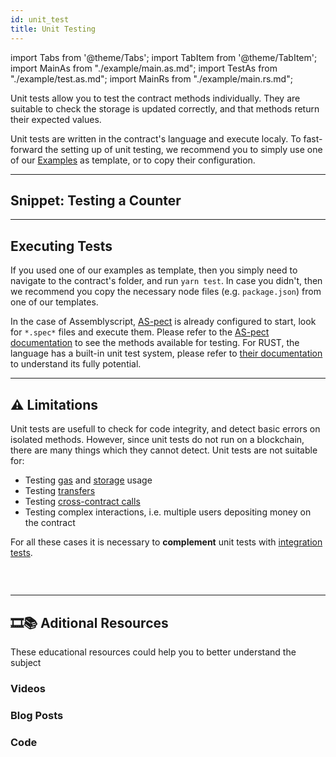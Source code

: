 ```yaml
---
id: unit_test
title: Unit Testing
---
```

import Tabs from '@theme/Tabs';
import TabItem from '@theme/TabItem';
import MainAs from "./example/main.as.md";
import TestAs from "./example/test.as.md";
import MainRs from "./example/main.rs.md";

Unit tests allow you to test the contract methods individually. They are suitable to check the storage is updated correctly, and that methods return their expected values.

Unit tests are written in the contract's language and execute localy. To fast-forward the setting up of unit testing, we recommend you to simply use one of our [Examples](https://near.dev) as template, or to copy their configuration.

---

## Snippet: Testing a Counter
<Tabs className="language-tabs">
  <TabItem value="as" label="🚀 - Assemblyscript">
    <Tabs className="file-tabs">
      <TabItem value="as-main" label="tests/main.test.js">
        <TestAs></TestAs>
      </TabItem>
      <TabItem value="as-external" label="main.ts">
        <MainAs></MainAs>
      </TabItem>
    </Tabs>
  </TabItem>
  <TabItem value="rs" label="🦀 - Rust">
    <Tabs className="file-tabs">
      <TabItem value="as-external" label="tests/main.ts">
        <ExternalRs></ExternalRs>
      </TabItem>
      <TabItem value="as-main" label="lib.rs">
        <MainRs></MainRs>
      </TabItem>
    </Tabs>
  </TabItem>
</Tabs>

---

## Executing Tests
If you used one of our examples as template, then you simply need to navigate to the contract's folder, and run `yarn test`. In case you didn't, then we recommend you copy the necessary node files (e.g. `package.json`) from one of our templates.

In the case of Assemblyscript, [AS-pect](https://tenner-joshua.gitbook.io/as-pect/) is already configured to start, look for `*.spec*` files and execute them. Please refer to the [AS-pect documentation](https://tenner-joshua.gitbook.io/as-pect/as-api/expectations) to see the methods available for testing. For RUST, the language has a built-in unit test system, please refer to [their documentation](https://doc.rust-lang.org/book/ch11-01-writing-tests.html) to understand its fully potential.

---

## ⚠️ Limitations
Unit tests are usefull to check for code integrity, and detect basic errors on isolated methods. However, since unit tests do not run on a blockchain, there are many things which they cannot detect. Unit tests are not suitable for:

- Testing [gas](../../3.contracts/environment/environment.md) and [storage](../../3.contracts/storage.md) usage
- Testing [transfers](../../3.contracts/actions.md)
- Testing [cross-contract calls](../../3.contracts/crosscontract/crosscontract.md)
- Testing complex interactions, i.e. multiple users depositing money on the contract

For all these cases it is necessary to **complement** unit tests with [integration tests](../integration/integration.md).

### &nbsp;
---
## 🎞️📚 Aditional Resources
These educational resources could help you to better understand the subject
### Videos

### Blog Posts

### Code
